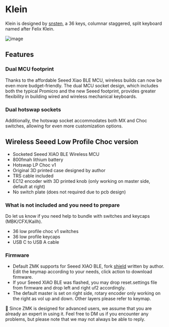 # Klein
Klein is designed by [snsten](https://github.com/snsten/Klein), a 36 keys, columnar staggered, split keyboard named after Felix Klein.

![image](https://user-images.githubusercontent.com/79617315/224519584-8a371f3a-4560-4506-b8f7-250b502877f7.png)

## Features
### Dual MCU footprint
Thanks to the affordable Seeed Xiao BLE MCU, wireless builds can now be even more budget-friendly. The dual MCU socket design, which includes both the typical Promicro and the new Seeed footprint, provides greater flexibility in building wired and wireless mechanical keyboards. 

### Dual hotswap sockets
Additionally, the hotswap socket accommodates both MX and Choc switches, allowing for even more customization options.

## Wireless Seeed Low Profile Choc version
- Socketed Seeed XIAO BLE Wireless MCU
- 800fmah lithium battery
- Hotswap LP Choc v1
- Original 3D printed case designed by author
- TRS cable included
- EC12 encoder with 3D printed knob (only working on master side, default at right)
- No switch plate (does not required due to pcb design)

### What is not included and you need to prepare
Do let us know if you need help to bundle with switches and keycaps (MBK/CFX/Kailh).
- 36 low profile choc v1 switches
- 36 low profile keycaps
- USB C to USB A cable

### Firmware
- Default ZMK supports for Seeed XIAO BLE, fork [shield](https://github.com/snsten/Klein-zmk) written by author. Edit the keymap according to your needs, click action to download firmware.
- If your Seeed XIAO BLE was flashed, you may drop reset.settings file from firmware and drop left and right uf2 accordingly. 
- The default master is set on right side, rotary encoder only working on the right as vol up and down. Other layers please refer to keymap. 

:rotating_light: Since ZMK is designed for advanced users, we assume that you are already an expert in using it. Feel free to DM us if you encounter any problems, but please note that we may not always be able to reply.

